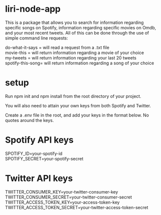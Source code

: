 # liri-node-app
This is a package that allows you to search for information regarding specific songs on Spotify, information regarding specific movies on Omdb, and your most recent tweets. All of this can be done through the use of simple command line requests:

do-what-it-says = will read a request from a .txt file<br>
movie-this = will return information regarding a movie of your choice<br>
my-tweets = will return information regarding your last 20 tweets<br>
spotify-this-song= will return information regarding a song of your choice<br>

# setup
Run npm init and npm install from the root directory of your project.<br>

You will also need to attain your own keys from both Spotify and Twitter.<br>

Create a .env file in the root, and add your keys in the format below. No quotes around the keys.


# Spotify API keys

SPOTIFY_ID=your-spotify-id<br>
SPOTIFY_SECRET=your-spotify-secret<br>

# Twitter API keys

TWITTER_CONSUMER_KEY=your-twitter-consumer-key<br>
TWITTER_CONSUMER_SECRET=your-twitter-consumer-secret<br>
TWITTER_ACCESS_TOKEN_KEY=your-access-token-key<br>
TWITTER_ACCESS_TOKEN_SECRET=your-twitter-access-token-secret<br>




